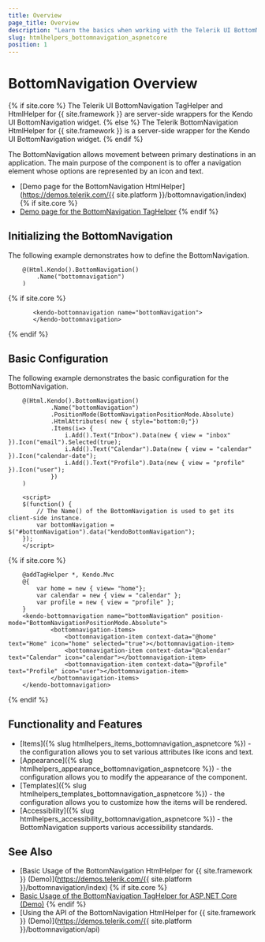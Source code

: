 ```yaml
---
title: Overview
page_title: Overview
description: "Learn the basics when working with the Telerik UI BottomNavigation component for {{ site.framework }}."
slug: htmlhelpers_bottomnavigation_aspnetcore
position: 1
---
```


# BottomNavigation Overview

{% if site.core %}
The Telerik UI BottomNavigation TagHelper and HtmlHelper for {{ site.framework }} are server-side wrappers for the Kendo UI BottomNavigation widget.
{% else %}
The Telerik BottomNavigation HtmlHelper for {{ site.framework }} is a server-side wrapper for the Kendo UI BottomNavigation widget.
{% endif %}

The BottomNavigation allows movement between primary destinations in an application. The main purpose of the component is to offer a navigation element whose options are represented by an icon and text.

* [Demo page for the BottomNavigation HtmlHelper](https://demos.telerik.com/{{ site.platform }}/bottomnavigation/index)
{% if site.core %}
* [Demo page for the BottomNavigation TagHelper](https://demos.telerik.com/aspnet-core/bottomnavigation/tag-helper)
{% endif %}

## Initializing the BottomNavigation

The following example demonstrates how to define the BottomNavigation.

```HtmlHelper
    @(Html.Kendo().BottomNavigation()
        .Name("bottomnavigation")
    )
```
{% if site.core %}
```TagHelper
       <kendo-bottomnavigation name="bottomNavigation">
       </kendo-bottomnavigation>
```
{% endif %}

## Basic Configuration

The following example demonstrates the basic configuration for the BottomNavigation.

```HtmlHelper
    @(Html.Kendo().BottomNavigation()
            .Name("bottomNavigation")
            .PositionMode(BottomNavigationPositionMode.Absolute)
            .HtmlAttributes( new { style="bottom:0;"})
            .Items(i=> {
                i.Add().Text("Inbox").Data(new { view = "inbox" }).Icon("email").Selected(true);
                i.Add().Text("Calendar").Data(new { view = "calendar" }).Icon("calendar-date");
                i.Add().Text("Profile").Data(new { view = "profile" }).Icon("user");
            })
    )

    <script>
    $(function() {
        // The Name() of the BottomNavigation is used to get its client-side instance.
        var bottomNavigation = $("#bottomNavigation").data("kendoBottomNavigation");
    });
    </script>
```
{% if site.core %}
```TagHelper
    @addTagHelper *, Kendo.Mvc
    @{
        var home = new { view= "home"};
        var calendar = new { view = "calendar" };
        var profile = new { view = "profile" };
    }  
    <kendo-bottomnavigation name="bottomNavigation" position-mode="BottomNavigationPositionMode.Absolute">
            <bottomnavigation-items>
                <bottomnavigation-item context-data="@home" text="Home" icon="home" selected="true"></bottomnavigation-item>
                <bottomnavigation-item context-data="@calendar" text="Calendar" icon="calendar"></bottomnavigation-item>
                <bottomnavigation-item context-data="@profile" text="Profile" icon="user"></bottomnavigation-item>
            </bottomnavigation-items>
    </kendo-bottomnavigation>
```
{% endif %}

## Functionality and Features

* [Items]({% slug htmlhelpers_items_bottomnavigation_aspnetcore %}) - the configuration allows you to set various attributes like icons and text.
* [Appearance]({% slug htmlhelpers_appearance_bottomnavigation_aspnetcore %}) - the configuration allows you to modify the appearance of the component.
* [Templates]({% slug htmlhelpers_templates_bottomnavigation_aspnetcore %}) - the configuration allows you to customize how the items will be rendered.
* [Accessibility]({% slug htmlhelpers_accessibility_bottomnavigation_aspnetcore %}) - the BottomNavigation supports various accessibility standards.

## See Also

* [Basic Usage of the BottomNavigation HtmlHelper for {{ site.framework }} (Demo)](https://demos.telerik.com/{{ site.platform }}/bottomnavigation/index)
{% if site.core %}
* [Basic Usage of the BottomNavigation TagHelper for ASP.NET Core (Demo)](https://demos.telerik.com/aspnet-core/bottomnavigation/tag-helper)
{% endif %}
* [Using the API of the BottomNavigation HtmlHelper for {{ site.framework }} (Demo)](https://demos.telerik.com/{{ site.platform }}/bottomnavigation/api)
